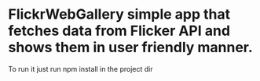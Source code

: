 # FlickrWebGallery simple app that fetches data from Flicker API and shows them in user friendly manner.
To run it just run npm install in the project dir
